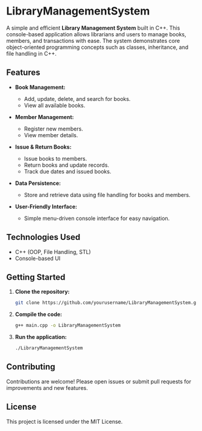 

# LibraryManagementSystem

A simple and efficient **Library Management System** built in C++. This console-based application allows librarians and users to manage books, members, and transactions with ease. The system demonstrates core object-oriented programming concepts such as classes, inheritance, and file handling in C++.

## Features

- **Book Management:**  
  - Add, update, delete, and search for books.
  - View all available books.

- **Member Management:**  
  - Register new members.
  - View member details.

- **Issue & Return Books:**  
  - Issue books to members.
  - Return books and update records.
  - Track due dates and issued books.

- **Data Persistence:**  
  - Store and retrieve data using file handling for books and members.

- **User-Friendly Interface:**  
  - Simple menu-driven console interface for easy navigation.

## Technologies Used

- C++ (OOP, File Handling, STL)
- Console-based UI

## Getting Started

1. **Clone the repository:**
   ```bash
   git clone https://github.com/yourusername/LibraryManagementSystem.git
   ```
2. **Compile the code:**
   ```bash
   g++ main.cpp -o LibraryManagementSystem
   ```
3. **Run the application:**
   ```bash
   ./LibraryManagementSystem
   ```

## Contributing

Contributions are welcome! Please open issues or submit pull requests for improvements and new features.

## License

This project is licensed under the MIT License.

